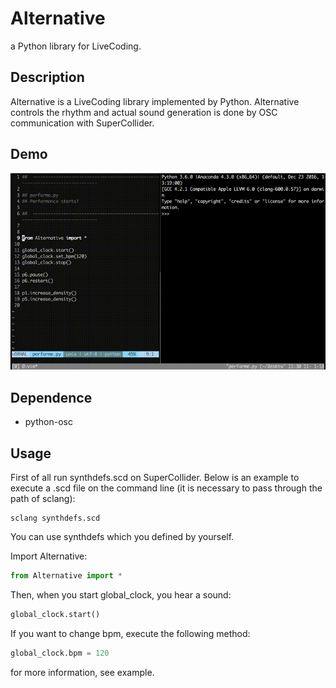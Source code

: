 # Alternative
a Python library for LiveCoding.


## Description
Alternative is a LiveCoding library implemented by Python. Alternative controls the rhythm and actual sound generation is done by OSC communication with SuperCollider.


## Demo
![result](https://github.com/rystylee/Alternative/blob/master/demo.gif)


## Dependence
* python-osc


## Usage
First of all run synthdefs.scd on SuperCollider. 
Below is an example to execute a .scd file on the command line (it is necessary to pass through the path of sclang):
```shell
sclang synthdefs.scd
```
You can use synthdefs which you defined by yourself.

Import Alternative:
```Python
from Alternative import *
```

Then, when you start global_clock, you hear a sound:
```Python
global_clock.start()
```

If you want to change bpm, execute the following method:
```Python
global_clock.bpm = 120
```

for more information, see example.
